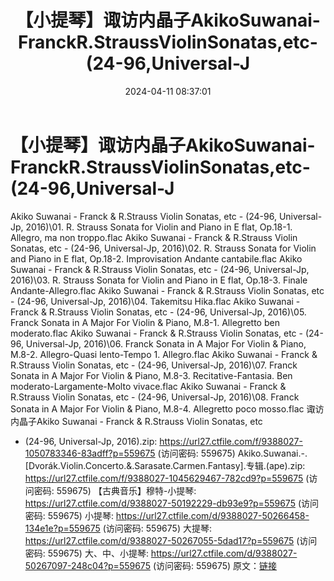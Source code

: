 ﻿---
title: 【小提琴】诹访内晶子AkikoSuwanai-FranckR.StraussViolinSonatas,etc-(24-96,Universal-J
date: 2024-04-11 08:37:01
categories: 古典音乐、新世纪、纯音雅乐
tags: 纯音雅乐
---
# 【小提琴】诹访内晶子AkikoSuwanai-FranckR.StraussViolinSonatas,etc-(24-96,Universal-J

Akiko Suwanai - Franck & R.Strauss
Violin Sonatas, etc - (24-96, Universal-Jp, 2016)\01. R. Strauss
Sonata for Violin and Piano in E flat, Op.18-1. Allegro, ma non
troppo.flac
Akiko Suwanai - Franck & R.Strauss Violin Sonatas, etc -
(24-96, Universal-Jp, 2016)\02. R. Strauss Sonata for Violin and
Piano in E flat, Op.18-2. Improvisation Andante cantabile.flac
Akiko Suwanai - Franck & R.Strauss Violin Sonatas, etc -
(24-96, Universal-Jp, 2016)\03. R. Strauss Sonata for Violin and
Piano in E flat, Op.18-3. Finale Andante-Allegro.flac
Akiko Suwanai - Franck & R.Strauss Violin Sonatas, etc -
(24-96, Universal-Jp, 2016)\04. Takemitsu Hika.flac
Akiko Suwanai - Franck & R.Strauss Violin Sonatas, etc -
(24-96, Universal-Jp, 2016)\05. Franck Sonata in A Major For Violin
& Piano, M.8-1. Allegretto ben moderato.flac
Akiko Suwanai - Franck & R.Strauss Violin Sonatas, etc -
(24-96, Universal-Jp, 2016)\06. Franck Sonata in A Major For Violin
& Piano, M.8-2. Allegro-Quasi lento-Tempo 1. Allegro.flac
Akiko Suwanai - Franck & R.Strauss Violin Sonatas, etc -
(24-96, Universal-Jp, 2016)\07. Franck Sonata in A Major For Violin
& Piano, M.8-3. Recitative-Fantasia. Ben
moderato-Largamente-Molto vivace.flac
Akiko Suwanai - Franck & R.Strauss Violin Sonatas, etc -
(24-96, Universal-Jp, 2016)\08. Franck Sonata in A Major For Violin
& Piano, M.8-4. Allegretto poco mosso.flac
诹访内晶子Akiko Suwanai - Franck & R.Strauss Violin Sonatas, etc
- (24-96, Universal-Jp, 2016).zip: https://url27.ctfile.com/f/9388027-1050783346-83adff?p=559675
(访问密码: 559675)
Akiko.Suwanai.-.[Dvorák.Violin.Concerto.&.Sarasate.Carmen.Fantasy].专辑.(ape).zip:
https://url27.ctfile.com/f/9388027-1045629467-782cd9?p=559675
(访问密码: 559675)
【古典音乐】穆特-小提琴: https://url27.ctfile.com/d/9388027-50192229-db93e9?p=559675
(访问密码: 559675)
小提琴: https://url27.ctfile.com/d/9388027-50266458-134e1e?p=559675
(访问密码: 559675)
大提琴: https://url27.ctfile.com/d/9388027-50267055-5dad17?p=559675
(访问密码: 559675)
大、中、小提琴: https://url27.ctfile.com/d/9388027-50267097-248c04?p=559675
(访问密码: 559675)
原文：[链接](https://blog.sina.com.cn/s/blog_1647c7e760103153j.html)